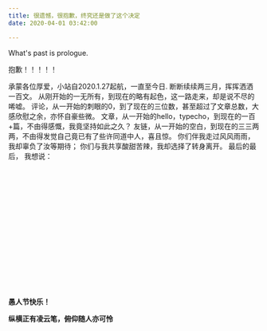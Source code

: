 ```yaml
---
title: 很遗憾，很抱歉，终究还是做了这个决定
date: 2020-04-01 03:42:00

---
```

What's past is prologue.

<!--more-->抱歉！！！！！
承蒙各位厚爱，小站自2020.1.27起航，一直至今日.
断断续续两三月，挥挥洒洒一百文。
从刚开始的一无所有，到现在的略有起色，这一路走来，却是说不尽的唏嘘。
评论，从一开始的刺眼的0，到了现在的三位数，甚至超过了文章总数，大感欣慰之余，亦怀自豪些微。
文章，从一开始的hello，typecho，到现在的一百+篇，不由得感慨，我竟坚持如此之久？
友链，从一开始的空白，到现在的三三两两，不由得发觉自己竟已有了些许同道中人，喜且惊。
你们伴我走过风风雨雨，我却辜负了汝等期待；
你们与我共享酸甜苦辣，我却选择了转身离开。
最后的最后，
我想说：
<br>
<br>
<br>
<br>
<br>
<br>
<br>
<br>
<br>
<br>
<br>
<br>
<br>
<br>
<br>
<br>
<br>
**愚人节快乐！**

**纵横正有凌云笔，俯仰随人亦可怜**
